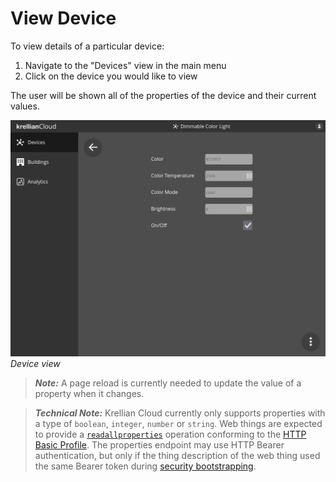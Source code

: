 # View Device

To view details of a particular device:

1. Navigate to the "Devices" view in the main menu
2. Click on the device you would like to view

The user will be shown all of the properties of the device and their current values.

![Screenshot of the device view](images/view_device.png)
*Device view*

> **_Note:_** A page reload is currently needed to update the value of a property when it changes.

> **_Technical Note:_** Krellian Cloud currently only supports properties with a type of `boolean`, `integer`, `number` or `string`. Web things are expected to provide a [`readallproperties`](https://w3c.github.io/wot-profile/#http-basic-profile-protocol-binding-readallproperties) operation conforming to the [HTTP Basic Profile](https://w3c.github.io/wot-profile/#http-basic-profile). The properties endpoint may use HTTP Bearer authentication, but only if the thing description of the web thing used the same Bearer token during [security bootstrapping](https://www.w3.org/TR/wot-discovery/#exploration-secboot).